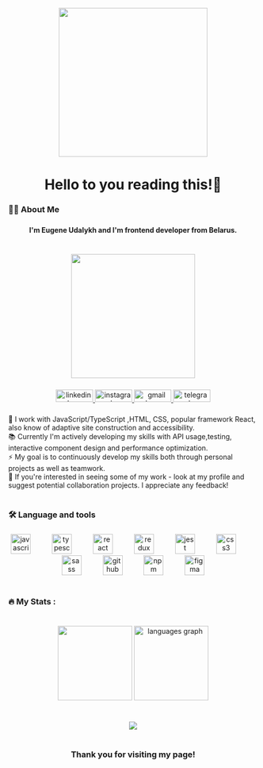 <!--
**Udaloiii/Udaloiii** is a ✨ _special_ ✨ repository because its `README.md` (this file) appears on your GitHub profile.

Here are some ideas to get you started:

- 🔭 I’m currently working on ...
- 🌱 I’m currently learning ...
- 👯 I’m looking to collaborate on ...
- 🤔 I’m looking for help with ...
- 💬 Ask me about ...
- 📫 How to reach me: ...
- 😄 Pronouns: ...
- ⚡ Fun fact: ...
-->

<br clear="both">

<div align="center">
  <img height="300" src="https://media1.giphy.com/media/qgQUggAC3Pfv687qPC/giphy.gif?cid=ecf05e47d9bfi8ey38i4s4bitr7tup5sydpbmjkv1fqbomsq&ep=v1_gifs_search&rid=giphy.gif&ct=g"  />
</div>

###

<h1 align="center">Hello to you reading this!👋</h1>

###

<h3 align="left">👩‍💻  About Me</h3>

###

<h4 align="center">I'm Eugene Udalykh and I'm frontend developer from Belarus.</h4>

###

<br clear="both">

<div align="center">
  <img height="250" src="https://media.licdn.com/dms/image/D4E03AQFWetxZMh8NGw/profile-displayphoto-shrink_800_800/0/1689253374935?e=1698883200&v=beta&t=YDTkw6sau8HwXpY4jD_M_sT8OiQqWJuE9UiIXpBcADs"  />
</div>

###

<div align="center">
  <a href="https://www.linkedin.com/in/eugene-udalykh" target="_blank">
    <img src="https://raw.githubusercontent.com/maurodesouza/profile-readme-generator/master/src/assets/icons/social/linkedin/default.svg" width="75" height="25" alt="linkedin logo"  />
  </a>
  <a href="https://www.instagram.com/udaloiii/" target="_blank">
    <img src="https://raw.githubusercontent.com/maurodesouza/profile-readme-generator/master/src/assets/icons/social/instagram/default.svg" width="75" height="25" alt="instagram logo"  />
  </a>
  <a href="mailto:eugene.udalykh@gmail.com" target="_blank">
    <img src="https://raw.githubusercontent.com/maurodesouza/profile-readme-generator/master/src/assets/icons/social/gmail/default.svg" width="75" height="25" alt="gmail logo"  />
  </a>
  <a href="https://t.me/uda1oiii" target="_blank">
    <img src="https://raw.githubusercontent.com/maurodesouza/profile-readme-generator/master/src/assets/icons/social/telegram/default.svg" width="75" height="25" alt="telegram logo"  />
  </a>
</div>

###

<p align="left">🔭 I work with JavaScript/TypeScript ,HTML, CSS, popular framework React, also know of adaptive site  construction and accessibility.<br>📚 Currently I'm actively developing my skills with API usage,testing, interactive component design and performance optimization.<br>⚡ My goal is to continuously develop my skills both through personal projects as well as teamwork.<br>💬 If you're interested in seeing some of my work - look at my profile and suggest potential collaboration projects. I appreciate any feedback!<br><br></p>

###

<h3 align="left">🛠 Language and tools</h3>

###

<div align="center">
  <img src="https://cdn.jsdelivr.net/gh/devicons/devicon/icons/javascript/javascript-original.svg" height="40" alt="javascript logo"  />
  <img width="35" />
  <img src="https://cdn.jsdelivr.net/gh/devicons/devicon/icons/typescript/typescript-original.svg" height="40" alt="typescript logo"  />
  <img width="35" />
  <img src="https://cdn.jsdelivr.net/gh/devicons/devicon/icons/react/react-original.svg" height="40" alt="react logo"  />
  <img width="35" />
  <img src="https://cdn.jsdelivr.net/gh/devicons/devicon/icons/redux/redux-original.svg" height="40" alt="redux logo"  />
  <img width="35" />
  <img src="https://cdn.jsdelivr.net/gh/devicons/devicon/icons/jest/jest-plain.svg" height="40" alt="jest logo"  />
  <img width="35" />
  <img src="https://cdn.jsdelivr.net/gh/devicons/devicon/icons/css3/css3-original.svg" height="40" alt="css3 logo"  />
  <img width="35" />
  <img src="https://cdn.jsdelivr.net/gh/devicons/devicon/icons/sass/sass-original.svg" height="40" alt="sass logo"  />
  <img width="35" />
  <img src="https://cdn.jsdelivr.net/gh/devicons/devicon/icons/github/github-original.svg" height="40" alt="github logo"  />
  <img width="35" />
  <img src="https://cdn.jsdelivr.net/gh/devicons/devicon/icons/npm/npm-original-wordmark.svg" height="40" alt="npm logo"  />
  <img width="35" />
  <img src="https://cdn.jsdelivr.net/gh/devicons/devicon/icons/figma/figma-original.svg" height="40" alt="figma logo"  />
  <br>
  <br>
</div>

###

<h3 align="left">🔥   My Stats :</h3>

###

<br clear="both">

<div align="center">
<!--   <img src="https://streak-stats.demolab.com?user=Udaloiii&locale=en&mode=weekly&theme=dracula&hide_border=false&border_radius=5&order=3" height="150" alt="streak graph"  /> -->
  <img src="http://github-readme-streak-stats.herokuapp.com?user=Udaloiii&theme=dracula&mode=weekly"  height="150"/>
  <img src="https://github-readme-stats.vercel.app/api/top-langs?username=Udaloiii&locale=en&hide_title=false&layout=compact&card_width=320&langs_count=5&theme=dracula&hide_border=false&order=2" height="150" alt="languages graph"  />
  <br>
  <br>
</div>

###
<div align="center">
  <img src="https://www.codewars.com/users/Werdinand/badges/large"  style="max-width: 100%;">
  <br>
  <br>
  </div>

###

<h3 align="center">Thank you for visiting my page!</h3>

###

